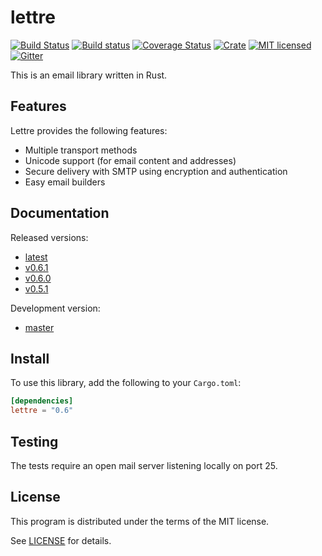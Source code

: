 # lettre
[![Build Status](https://travis-ci.org/lettre/lettre.svg?branch=master)](https://travis-ci.org/lettre/lettre)
[![Build status](https://ci.appveyor.com/api/projects/status/mpwglemugjtkps2d/branch/master?svg=true)](https://ci.appveyor.com/project/amousset/lettre/branch/master)
[![Coverage Status](https://coveralls.io/repos/github/lettre/lettre/badge.svg?branch=master)](https://coveralls.io/github/lettre/lettre?branch=master)
[![Crate](https://img.shields.io/crates/v/lettre.svg)](https://crates.io/crates/lettre)
[![MIT licensed](https://img.shields.io/badge/license-MIT-blue.svg)](./LICENSE)
[![Gitter](https://badges.gitter.im/lettre/lettre.svg)](https://gitter.im/lettre/lettre?utm_source=badge&utm_medium=badge&utm_campaign=pr-badge)

This is an email library written in Rust.

## Features

Lettre provides the following features:

* Multiple transport methods
* Unicode support (for email content and addresses)
* Secure delivery with SMTP using encryption and authentication
* Easy email builders

## Documentation

Released versions:

* [latest](https://lettre.github.io/lettre/)
* [v0.6.1](https://lettre.github.io/lettre/v0.6.1/lettre/)
* [v0.6.0](https://lettre.github.io/lettre/v0.6.0/lettre/)
* [v0.5.1](https://lettre.github.io/lettre/v0.5.1/lettre/)

Development version:

* [master](https://lettre.github.io/lettre/master/lettre/)

## Install

To use this library, add the following to your `Cargo.toml`:

```toml
[dependencies]
lettre = "0.6"
```

## Testing

The tests require an open mail server listening locally on port 25.

## License

This program is distributed under the terms of the MIT license.

See [LICENSE](./LICENSE) for details.
